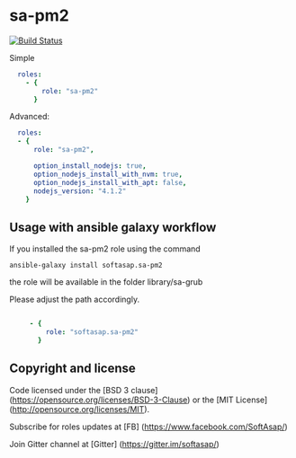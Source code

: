 sa-pm2
======

[![Build Status](https://travis-ci.org/softasap/sa-pm2.svg?branch=master)](https://travis-ci.org/softasap/sa-pm2)

Simple

```YAML
  roles:
    - {
        role: "sa-pm2"
      }
```

Advanced:


```YAML
  roles:
  - {
      role: "sa-pm2",

      option_install_nodejs: true,
      option_nodejs_install_with_nvm: true,
      option_nodejs_install_with_apt: false,
      nodejs_version: "4.1.2"
    }
```


Usage with ansible galaxy workflow
----------------------------------

If you installed the sa-pm2  role using the command


`
   ansible-galaxy install softasap.sa-pm2
`

the role will be available in the folder library/sa-grub

Please adjust the path accordingly.

```YAML

     - { 
         role: "softasap.sa-pm2"
       }

```



Copyright and license
---------------------

Code licensed under the [BSD 3 clause] (https://opensource.org/licenses/BSD-3-Clause) or the [MIT License] (http://opensource.org/licenses/MIT).

Subscribe for roles updates at [FB] (https://www.facebook.com/SoftAsap/)

Join Gitter channel at [Gitter] (https://gitter.im/softasap/)
